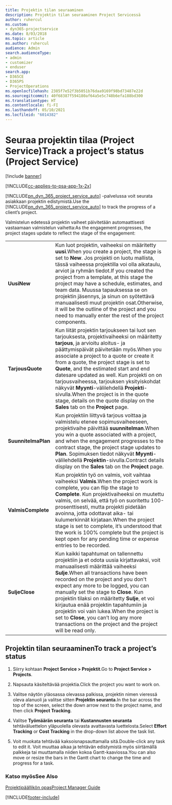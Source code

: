 ```yaml
---
title: Projektin tilan seuraaminen
description: Projektin tilan seuraaminen Project Servicessä
author: ruhercul
ms.custom:
- dyn365-projectservice
ms.date: 8/03/2018
ms.topic: article
ms.author: ruhercul
audience: Admin
search.audienceType:
- admin
- customizer
- enduser
search.app:
- D365CE
- D365PS
- ProjectOperations
ms.openlocfilehash: 2385f7e52f3b5051b76daa9169f98bd73487e22d
ms.sourcegitcommit: 40f68387f594180af64a5e5c748b6efa188bd300
ms.translationtype: HT
ms.contentlocale: fi-FI
ms.lasthandoff: 05/10/2021
ms.locfileid: "6014382"
---
```

# <a name="track-a-projects-status-project-service"></a><span data-ttu-id="bc42e-103">Seuraa projektin tilaa (Project Service)</span><span class="sxs-lookup"><span data-stu-id="bc42e-103">Track a project’s status (Project Service)</span></span>

[!include [banner](../includes/psa-now-project-operations.md)]

[!INCLUDE[cc-applies-to-psa-app-1x-2x](../includes/cc-applies-to-psa-app-1x-2x.md)]

<span data-ttu-id="bc42e-104">[!INCLUDE[pn_dyn_365_project_service_auto](../includes/pn-dyn-365-project-service-auto.md)] -palvelussa voit seurata asiakkaan projektin edistymistä.</span><span class="sxs-lookup"><span data-stu-id="bc42e-104">Use the [!INCLUDE[pn_dyn_365_project_service_auto](../includes/pn-dyn-365-project-service-auto.md)] to track the progress of a client’s project.</span></span>  

<span data-ttu-id="bc42e-105">Valmistelun edetessä projektin vaiheet päivitetään automaattisesti vastaamaan valmistelun vaihetta:</span><span class="sxs-lookup"><span data-stu-id="bc42e-105">As the engagement progresses, the project stages update to reflect the stage of the engagement:</span></span>  


|              |                                                                                                                                                                                                                                                                                                  |
|--------------|--------------------------------------------------------------------------------------------------------------------------------------------------------------------------------------------------------------------------------------------------------------------------------------------------|
|   <span data-ttu-id="bc42e-106">**Uusi**</span><span class="sxs-lookup"><span data-stu-id="bc42e-106">**New**</span></span>    | <span data-ttu-id="bc42e-107">Kun luot projektin, vaiheeksi on määritetty **uusi**.</span><span class="sxs-lookup"><span data-stu-id="bc42e-107">When you create a project, the stage is set to **New**.</span></span> <span data-ttu-id="bc42e-108">Jos projekti on luotu mallista, tässä vaiheessa projektilla voi olla aikataulu, arviot ja ryhmän tiedot.</span><span class="sxs-lookup"><span data-stu-id="bc42e-108">If you created the project from a template, at this stage the project may have a schedule, estimates, and team data.</span></span> <span data-ttu-id="bc42e-109">Muussa tapauksessa se on projektin jäsennys, ja sinun on syötettävä manuaalisesti muut projektin osat.</span><span class="sxs-lookup"><span data-stu-id="bc42e-109">Otherwise, it will be the outline of the project and you need to manually enter the rest of the project components.</span></span> |
|  <span data-ttu-id="bc42e-110">**Tarjous**</span><span class="sxs-lookup"><span data-stu-id="bc42e-110">**Quote**</span></span>   |      <span data-ttu-id="bc42e-111">Kun liität projektin tarjoukseen tai luot sen tarjouksesta, projektivaiheeksi on määritetty **tarjous**, ja arvioitu aloitus- ja päättymispäivät päivitetään myös.</span><span class="sxs-lookup"><span data-stu-id="bc42e-111">When you associate a project to a quote or create it from a quote, the project stage is set to **Quote**, and the estimated start and end datesare updated as well.</span></span> <span data-ttu-id="bc42e-112">Kun projekti on on tarjousvaiheessa, tarjouksen yksityiskohdat näkyvät **Myynti**-välilehdellä **Projekti**-sivulla.</span><span class="sxs-lookup"><span data-stu-id="bc42e-112">When the project is in the quote stage, details on the quote display on the **Sales** tab on the **Project** page.</span></span>      |
|   <span data-ttu-id="bc42e-113">**Suunnitelma**</span><span class="sxs-lookup"><span data-stu-id="bc42e-113">**Plan**</span></span>   |                                     <span data-ttu-id="bc42e-114">Kun projektiin liittyvä tarjous voittaa ja valmistelu etenee sopimusvaiheeseen, projektivaihe päivittää **suunnitelman**.</span><span class="sxs-lookup"><span data-stu-id="bc42e-114">When you win a quote associated with a project, and when the engagement progresses to the contract stage, the project stage updates to **Plan**.</span></span> <span data-ttu-id="bc42e-115">Sopimuksen tiedot näkyvät **Myynti**-välilehdellä **Projektin**-sivulla.</span><span class="sxs-lookup"><span data-stu-id="bc42e-115">Contract details display on the **Sales** tab on the **Project** page.</span></span>                                      |
| <span data-ttu-id="bc42e-116">**Valmis**</span><span class="sxs-lookup"><span data-stu-id="bc42e-116">**Complete**</span></span> |                    <span data-ttu-id="bc42e-117">Kun projektin työ on valmis, voit vaihtaa vaiheeksi **Valmis**.</span><span class="sxs-lookup"><span data-stu-id="bc42e-117">When the project work is complete, you can flip the stage to **Complete**.</span></span> <span data-ttu-id="bc42e-118">Kun projektivaiheeksi on muutettu valmis, on selvää, että työ on suoritettu 100-prosenttisesti, mutta projekti pidetään avoinna, jotta odottavat aika- tai kulumerkinnät kirjataan.</span><span class="sxs-lookup"><span data-stu-id="bc42e-118">When the project stage is set to complete, it’s understood that the work is 100% complete but the project is kept open for any pending time or expense entries to be recorded.</span></span>                     |
|  <span data-ttu-id="bc42e-119">**Sulje**</span><span class="sxs-lookup"><span data-stu-id="bc42e-119">**Close**</span></span>   |           <span data-ttu-id="bc42e-120">Kun kaikki tapahtumat on tallennettu projektiin ja et odota uusia kirjattavaksi, voit manuaalisesti määrittää vaiheeksi **Sulje**.</span><span class="sxs-lookup"><span data-stu-id="bc42e-120">When all transactions have been recorded on the project and you don't expect any more to be logged, you can manually set the stage to **Close**.</span></span> <span data-ttu-id="bc42e-121">Kun projektin tilaksi on määritetty **Sulje**, et voi kirjautua enää projektin tapahtumiin ja projektin voi vain lukea.</span><span class="sxs-lookup"><span data-stu-id="bc42e-121">When the project is set to **Close**, you can’t log any more transactions on the project and the project will be read only.</span></span>           |

## <a name="to-track-a-projects-status"></a><span data-ttu-id="bc42e-122">Projektin tilan seuraaminen</span><span class="sxs-lookup"><span data-stu-id="bc42e-122">To track a project’s status</span></span>  

1.  <span data-ttu-id="bc42e-123">Siirry kohtaan **Project Service > Projektit**.</span><span class="sxs-lookup"><span data-stu-id="bc42e-123">Go to **Project Service > Projects**.</span></span>  

2.  <span data-ttu-id="bc42e-124">Napsauta käsiteltävää projektia.</span><span class="sxs-lookup"><span data-stu-id="bc42e-124">Click the project you want to work on.</span></span>  

3.  <span data-ttu-id="bc42e-125">Valitse näytön yläosassa olevassa palkissa, projektin nimen vieressä oleva alanuoli ja valitse sitten **Projektin seuranta**.</span><span class="sxs-lookup"><span data-stu-id="bc42e-125">In the bar across the top of the screen, select the down arrow next to the project name, and then click **Project Tracking**.</span></span>  

4.  <span data-ttu-id="bc42e-126">Valitse **Työmäärän seuranta** tai **Kustannusten seuranta** tehtäväluettelon yläpuolella olevasta avattavasta luettelosta.</span><span class="sxs-lookup"><span data-stu-id="bc42e-126">Select **Effort Tracking** or **Cost Tracking** in the drop-down list above the task list.</span></span>  

5.  <span data-ttu-id="bc42e-127">Voit muokata tehtävää kaksoisnapsauttamalla sitä.</span><span class="sxs-lookup"><span data-stu-id="bc42e-127">Double-click any task to edit it.</span></span> <span data-ttu-id="bc42e-128">Voit muuttaa aikaa ja tehtävän edistymistä myös siirtämällä palkkeja tai muuttamalla niiden kokoa Gantt-kaaviossa.</span><span class="sxs-lookup"><span data-stu-id="bc42e-128">You can also move or resize the bars in the Gantt chart to change the time and progress for a task.</span></span>  

### <a name="see-also"></a><span data-ttu-id="bc42e-129">Katso myös</span><span class="sxs-lookup"><span data-stu-id="bc42e-129">See Also</span></span>  
 [<span data-ttu-id="bc42e-130">Projektipäällikön opas</span><span class="sxs-lookup"><span data-stu-id="bc42e-130">Project Manager Guide</span></span>](../psa/project-manager-guide.md)


[!INCLUDE[footer-include](../includes/footer-banner.md)]
